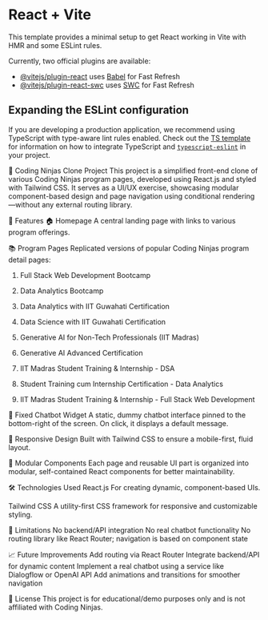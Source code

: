 # React + Vite

This template provides a minimal setup to get React working in Vite with HMR and some ESLint rules.

Currently, two official plugins are available:

- [@vitejs/plugin-react](https://github.com/vitejs/vite-plugin-react/blob/main/packages/plugin-react) uses [Babel](https://babeljs.io/) for Fast Refresh
- [@vitejs/plugin-react-swc](https://github.com/vitejs/vite-plugin-react/blob/main/packages/plugin-react-swc) uses [SWC](https://swc.rs/) for Fast Refresh

## Expanding the ESLint configuration

If you are developing a production application, we recommend using TypeScript with type-aware lint rules enabled. Check out the [TS template](https://github.com/vitejs/vite/tree/main/packages/create-vite/template-react-ts) for information on how to integrate TypeScript and [`typescript-eslint`](https://typescript-eslint.io) in your project.

🚀 Coding Ninjas Clone Project
This project is a simplified front-end clone of various Coding Ninjas program pages, developed using React.js and styled with Tailwind CSS. It serves as a UI/UX exercise, showcasing modular component-based design and page navigation using conditional rendering—without any external routing library.

🧩 Features
🏠 Homepage
A central landing page with links to various program offerings.

📚 Program Pages
Replicated versions of popular Coding Ninjas program detail pages:

1. Full Stack Web Development Bootcamp

2. Data Analytics Bootcamp

3. Data Analytics with IIT Guwahati Certification

4. Data Science with IIT Guwahati Certification

5. Generative AI for Non-Tech Professionals (IIT Madras)

6. Generative AI Advanced Certification

7. IIT Madras Student Training & Internship - DSA

8. Student Training cum Internship Certification - Data Analytics

10. IIT Madras Student Training & Internship - Full Stack Web Development

💬 Fixed Chatbot Widget
A static, dummy chatbot interface pinned to the bottom-right of the screen. On click, it displays a default message.

📱 Responsive Design
Built with Tailwind CSS to ensure a mobile-first, fluid layout.

🧱 Modular Components
Each page and reusable UI part is organized into modular, self-contained React components for better maintainability.

🛠️ Technologies Used
React.js
For creating dynamic, component-based UIs.

Tailwind CSS
A utility-first CSS framework for responsive and customizable styling.

🚧 Limitations
No backend/API integration
No real chatbot functionality
No routing library like React Router; navigation is based on component state

📈 Future Improvements
Add routing via React Router
Integrate backend/API for dynamic content
Implement a real chatbot using a service like Dialogflow or OpenAI API
Add animations and transitions for smoother navigation

📄 License
This project is for educational/demo purposes only and is not affiliated with Coding Ninjas.
